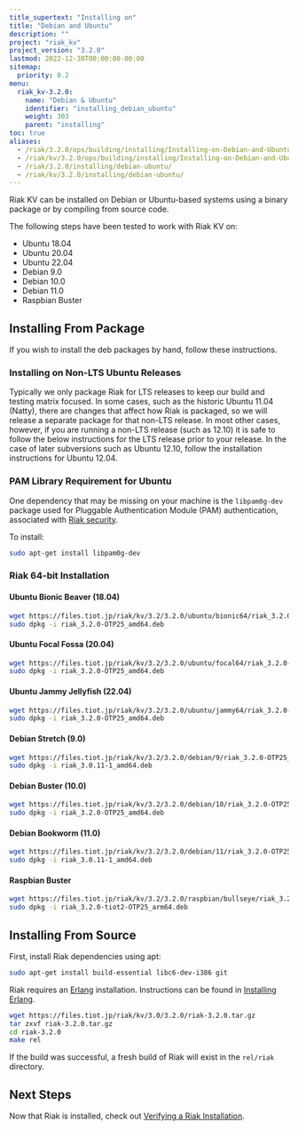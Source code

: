 ```yaml
---
title_supertext: "Installing on"
title: "Debian and Ubuntu"
description: ""
project: "riak_kv"
project_version: "3.2.0"
lastmod: 2022-12-30T00:00:00-00:00
sitemap:
  priority: 0.2
menu:
  riak_kv-3.2.0:
    name: "Debian & Ubuntu"
    identifier: "installing_debian_ubuntu"
    weight: 303
    parent: "installing"
toc: true
aliases:
  - /riak/3.2.0/ops/building/installing/Installing-on-Debian-and-Ubuntu
  - /riak/kv/3.2.0/ops/building/installing/Installing-on-Debian-and-Ubuntu
  - /riak/3.2.0/installing/debian-ubuntu/
  - /riak/kv/3.2.0/installing/debian-ubuntu/
---
```


[install source index]: {{<baseurl>}}riak/kv/3.2.0/setup/installing/source/
[security index]: {{<baseurl>}}riak/kv/3.2.0/using/security/
[install source erlang]: {{<baseurl>}}riak/kv/3.2.0/setup/installing/source/erlang
[install verify]: {{<baseurl>}}riak/kv/3.2.0/setup/installing/verify

Riak KV can be installed on Debian or Ubuntu-based systems using a binary
package or by compiling from source code.

The following steps have been tested to work with Riak KV on:

- Ubuntu 18.04
- Ubuntu 20.04
- Ubuntu 22.04
- Debian 9.0
- Debian 10.0
- Debian 11.0
- Raspbian Buster

## Installing From Package

If you wish to install the deb packages by hand, follow these
instructions.

### Installing on Non-LTS Ubuntu Releases

Typically we only package Riak for LTS releases to keep our build and
testing matrix focused.  In some cases, such as the historic Ubuntu 11.04 (Natty),
there are changes that affect how Riak is packaged, so we will release a
separate package for that non-LTS release. In most other cases, however,
if you are running a non-LTS release (such as 12.10) it is safe to
follow the below instructions for the LTS release prior to your release.
In the case of later subversions such as Ubuntu 12.10, follow the installation instructions for
Ubuntu 12.04.

### PAM Library Requirement for Ubuntu

One dependency that may be missing on your machine is the `libpam0g-dev`
package used for Pluggable Authentication Module (PAM) authentication,
associated with [Riak security][security index].

To install:

```bash
sudo apt-get install libpam0g-dev
```

### Riak 64-bit Installation

#### Ubuntu Bionic Beaver (18.04)

```bash
wget https://files.tiot.jp/riak/kv/3.2/3.2.0/ubuntu/bionic64/riak_3.2.0-OTP25_amd64.deb
sudo dpkg -i riak_3.2.0-OTP25_amd64.deb
```

#### Ubuntu Focal Fossa (20.04)

```bash
wget https://files.tiot.jp/riak/kv/3.2/3.2.0/ubuntu/focal64/riak_3.2.0-OTP25_amd64.deb
sudo dpkg -i riak_3.2.0-OTP25_amd64.deb
```

#### Ubuntu Jammy Jellyfish (22.04)

```bash
wget https://files.tiot.jp/riak/kv/3.2/3.2.0/ubuntu/jammy64/riak_3.2.0-OTP25_amd64.deb
sudo dpkg -i riak_3.2.0-OTP25_amd64.deb
```

#### Debian Stretch (9.0)

```bash
wget https://files.tiot.jp/riak/kv/3.2/3.2.0/debian/9/riak_3.2.0-OTP25_amd64.deb
sudo dpkg -i riak_3.0.11-1_amd64.deb
```

#### Debian Buster (10.0)

```bash
wget https://files.tiot.jp/riak/kv/3.2/3.2.0/debian/10/riak_3.2.0-OTP25_amd64.deb
sudo dpkg -i riak_3.2.0-OTP25_amd64.deb
```

#### Debian Bookworm (11.0)

```bash
wget https://files.tiot.jp/riak/kv/3.2/3.2.0/debian/11/riak_3.2.0-OTP25_amd64.deb
sudo dpkg -i riak_3.0.11-1_amd64.deb
```

#### Raspbian Buster

```bash
wget https://files.tiot.jp/riak/kv/3.2/3.2.0/raspbian/bullseye/riak_3.2.0-tiot2-OTP25_arm64.deb
sudo dpkg -i riak_3.2.0-tiot2-OTP25_arm64.deb
```

## Installing From Source

First, install Riak dependencies using apt:

```bash
sudo apt-get install build-essential libc6-dev-i386 git
```

Riak requires an [Erlang](http://www.erlang.org/) installation.
Instructions can be found in [Installing Erlang][install source erlang].

```bash
wget https://files.tiot.jp/riak/kv/3.0/3.2.0/riak-3.2.0.tar.gz
tar zxvf riak-3.2.0.tar.gz
cd riak-3.2.0
make rel
```

If the build was successful, a fresh build of Riak will exist in the
`rel/riak` directory.

## Next Steps

Now that Riak is installed, check out [Verifying a Riak Installation][install verify].

